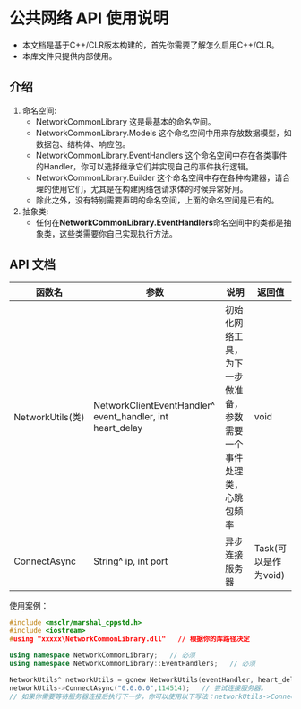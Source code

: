 # 公共网络 API 使用说明
- 本文档是基于C++/CLR版本构建的，首先你需要了解怎么启用C++/CLR。
- 本库文件只提供内部使用。
## 介绍
1. 命名空间:
   - NetworkCommonLibrary 这是最基本的命名空间。
   - NetworkCommonLibrary.Models 这个命名空间中用来存放数据模型，如数据包、结构体、响应包。
   - NetworkCommonLibrary.EventHandlers 这个命名空间中存在各类事件的Handler，你可以选择继承它们并实现自己的事件执行逻辑。
   - NetworkCommonLibrary.Builder 这个命名空间中存在各种构建器，请合理的使用它们，尤其是在构建网络包请求体的时候异常好用。
   - 除此之外，没有特别需要声明的命名空间，上面的命名空间是已有的。
2. 抽象类:
   - 任何在**NetworkCommonLibrary.EventHandlers**命名空间中的类都是抽象类，这些类需要你自己实现执行方法。
## API 文档
| 函数名 | 参数 | 说明 | 返回值 |
|-------|-----|-------|--------|
| NetworkUtils(类) | NetworkClientEventHandler^ event_handler, int heart_delay | 初始化网络工具，为下一步做准备，参数需要一个事件处理类，心跳包频率 | void |
| ConnectAsync | String^ ip, int port | 异步连接服务器 | Task<void>(可以是作为void) |

使用案例：
```cpp
#include <msclr/marshal_cppstd.h>
#include <iostream>
#using "xxxxx\NetworkCommonLibrary.dll"   // 根据你的库路径决定

using namespace NetworkCommonLibrary;   // 必须
using namespace NetworkCommonLibrary::EventHandlers;   // 必须

NetworkUtils^ networkUtils = gcnew NetworkUtils(eventHandler, heart_delay);   // 创建一个网络工具实例，使用gcnew托管（gc是一个前缀，你可以将其视作为托管给.NET的new，不用（也不能）手动管理内存，而是.NET为你管理）
networkUtils->ConnectAsync("0.0.0.0",114514);   // 尝试连接服务器。
// 如果你需要等待服务器连接后执行下一步，你可以使用以下写法：networkUtils->ConnectAsync("0.0.0.0",114514)->Wait();
